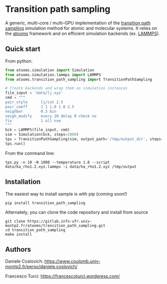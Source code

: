 Transition path sampling
========================

A generic, multi-core / multi-GPU implementation of the [transition path sampling](https://en.wikipedia.org/wiki/Transition_path_sampling) simulation method for atomic and molecular systems. It relies on the [atooms](https://gitlab.info-ufr.univ-montp2.fr/atooms/atooms.git) framework and on efficient simulation backends (ex. [LAMMPS](http://lammps.sandia.gov/)).

Quick start
-----------
From python:

```python
from atooms.simulation import Simulation
from atooms.simulation.lammps import LAMMPS
from atooms.transition_path_sampling import TransitionPathSampling

# Create backends and wrap them as simulation instances
file_input = 'data/lj.xyz'
cmd = """
pair_style      lj/cut 2.5
pair_coeff      1 1 1.0 1.0 2.5
neighbor        0.3 bin
neigh_modify    every 20 delay 0 check no
fix             1 all nve
"""
bck = LAMMPS(file_input, cmd)
sim = Simulation(bck, steps=1000)
tps = TransitionPathSampling(sim, output_path='/tmp/output_dir', steps=10)
tps.run()
```

From the command line:
```shell
tps.py -n 10 -N 1000 --temperature 1.0 --script data/ka_rho1.2.xyz.lammps -i data/ka_rho1.2.xyz /tmp/output
```



Installation
------------
The easiest way to install sample is with pip (coming soon!)
```
pip install transition_path_sampling
```

Alternately, you can clone the code repository and install from source
```
git clone https://gitlab.info-ufr.univ-montp2.fr/atooms/transition_path_sampling.git
cd transition_path_sampling
make install
```

Authors
-------
Daniele Coslovich: https://www.coulomb.univ-montp2.fr/perso/daniele.coslovich/

Francesco Turci: https://francescoturci.wordpress.com/
